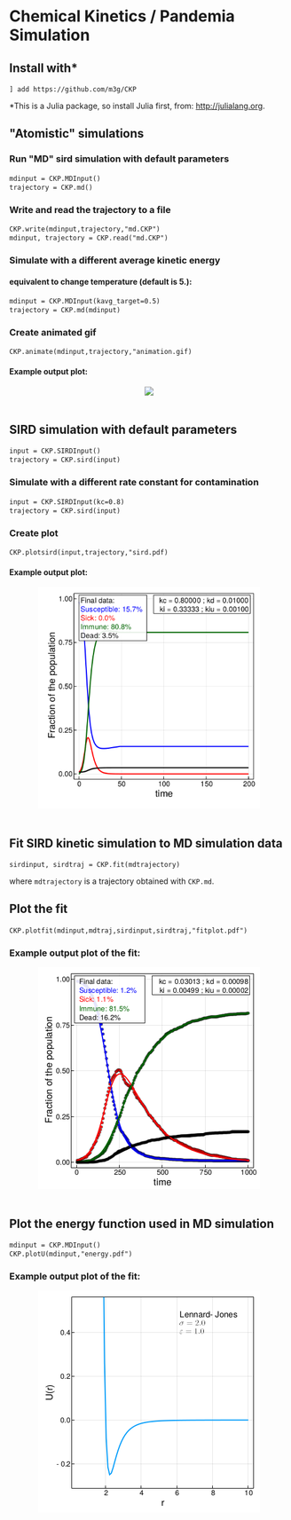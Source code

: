 # Chemical Kinetics / Pandemia Simulation

## Install with*

```
] add https://github.com/m3g/CKP
```
*This is a Julia package, so install Julia first, from: 
<a href=http://julialang.org>http://julialang.org</a>.

## "Atomistic" simulations

### Run "MD" sird simulation with default parameters
```
mdinput = CKP.MDInput()
trajectory = CKP.md()
```

### Write and read the trajectory to a file
```
CKP.write(mdinput,trajectory,"md.CKP")
mdinput, trajectory = CKP.read("md.CKP")
```

### Simulate with a different average kinetic energy 
#### equivalent to change temperature (default is 5.):
```
mdinput = CKP.MDInput(kavg_target=0.5)
trajectory = CKP.md(mdinput)
```

### Create animated gif 
```
CKP.animate(mdinput,trajectory,"animation.gif)
```

#### Example output plot:
<p align="center">
<img height=400px src="https://raw.githubusercontent.com/m3g/CKP/master/figures/md.gif">
<br><br>

## SIRD simulation with default parameters
```
input = CKP.SIRDInput()
trajectory = CKP.sird(input)
```

### Simulate with a different rate constant for contamination 
```
input = CKP.SIRDInput(kc=0.8)
trajectory = CKP.sird(input)
```

### Create plot
```
CKP.plotsird(input,trajectory,"sird.pdf)
```

#### Example output plot:
<p align="center">
<img height=400px src="https://raw.githubusercontent.com/m3g/CKP/master/figures/sird.png">
<br><br>

## Fit SIRD kinetic simulation to MD simulation data 
```
sirdinput, sirdtraj = CKP.fit(mdtrajectory)
```
where `mdtrajectory` is a trajectory obtained with `CKP.md`.

## Plot the fit
```
CKP.plotfit(mdinput,mdtraj,sirdinput,sirdtraj,"fitplot.pdf")
```
### Example output plot of the fit:
<p align="center">
<img height=400px src="https://raw.githubusercontent.com/m3g/CKP/master/figures/fitplot.png">
<br><br>

## Plot the energy function used in MD simulation
```
mdinput = CKP.MDInput()
CKP.plotU(mdinput,"energy.pdf")
```
### Example output plot of the fit:
<p align="center">
<img height=400px src="https://raw.githubusercontent.com/m3g/CKP/master/figures/energy.png">
<br><br>











